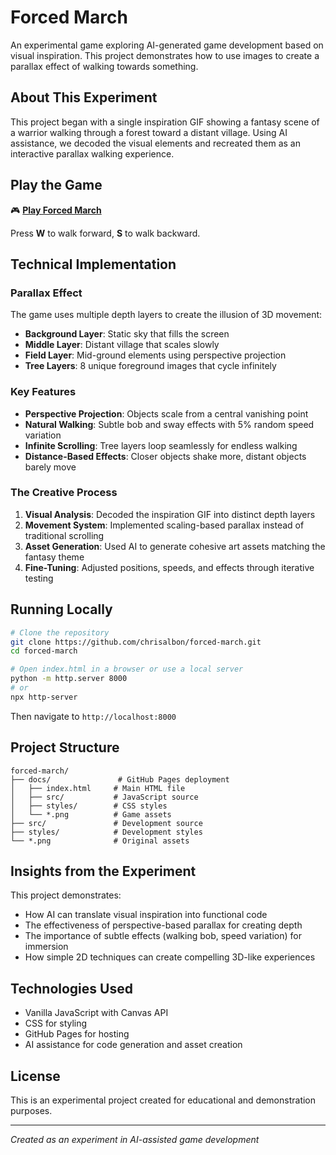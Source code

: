 # Forced March

An experimental game exploring AI-generated game development based on visual inspiration. This project demonstrates how to use images to create a parallax effect of walking towards something.

## About This Experiment

This project began with a single inspiration GIF showing a fantasy scene of a warrior walking through a forest toward a distant village. Using AI assistance, we decoded the visual elements and recreated them as an interactive parallax walking experience.

## Play the Game

🎮 **[Play Forced March](https://chrisalbon.github.io/forced-march/)**

Press **W** to walk forward, **S** to walk backward.

## Technical Implementation

### Parallax Effect
The game uses multiple depth layers to create the illusion of 3D movement:
- **Background Layer**: Static sky that fills the screen
- **Middle Layer**: Distant village that scales slowly
- **Field Layer**: Mid-ground elements using perspective projection
- **Tree Layers**: 8 unique foreground images that cycle infinitely

### Key Features
- **Perspective Projection**: Objects scale from a central vanishing point
- **Natural Walking**: Subtle bob and sway effects with 5% random speed variation
- **Infinite Scrolling**: Tree layers loop seamlessly for endless walking
- **Distance-Based Effects**: Closer objects shake more, distant objects barely move

### The Creative Process

1. **Visual Analysis**: Decoded the inspiration GIF into distinct depth layers
2. **Movement System**: Implemented scaling-based parallax instead of traditional scrolling
3. **Asset Generation**: Used AI to generate cohesive art assets matching the fantasy theme
4. **Fine-Tuning**: Adjusted positions, speeds, and effects through iterative testing

## Running Locally

```bash
# Clone the repository
git clone https://github.com/chrisalbon/forced-march.git
cd forced-march

# Open index.html in a browser or use a local server
python -m http.server 8000
# or
npx http-server
```

Then navigate to `http://localhost:8000`

## Project Structure

```
forced-march/
├── docs/               # GitHub Pages deployment
│   ├── index.html     # Main HTML file
│   ├── src/           # JavaScript source
│   ├── styles/        # CSS styles
│   └── *.png          # Game assets
├── src/               # Development source
├── styles/            # Development styles
└── *.png              # Original assets
```

## Insights from the Experiment

This project demonstrates:
- How AI can translate visual inspiration into functional code
- The effectiveness of perspective-based parallax for creating depth
- The importance of subtle effects (walking bob, speed variation) for immersion
- How simple 2D techniques can create compelling 3D-like experiences

## Technologies Used

- Vanilla JavaScript with Canvas API
- CSS for styling
- GitHub Pages for hosting
- AI assistance for code generation and asset creation

## License

This is an experimental project created for educational and demonstration purposes.

---

*Created as an experiment in AI-assisted game development*